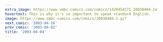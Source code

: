 ```yaml
---
extra_image: https://www.smbc-comics.com/comics/1429454171-20030404-2after.png
hovertext: This is why it's so important to speak standard English.
image: https://www.smbc-comics.com/comics/20030404-2.gif
next_comic: '2003-04-16'
prev_comic: '2003-04-02'
title: '2003-04-04'
---
```


